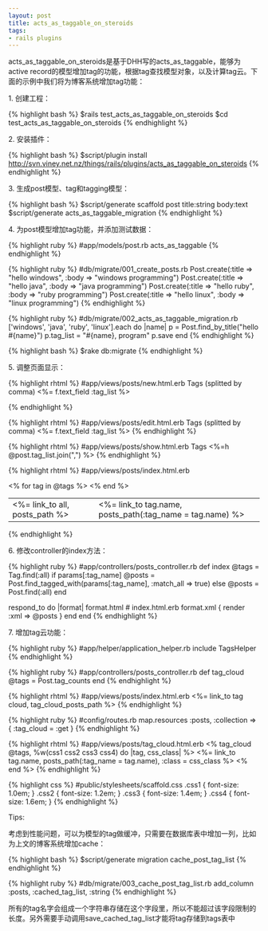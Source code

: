 ```yaml
---
layout: post
title: acts_as_taggable_on_steroids
tags:
- rails plugins
---
```

acts_as_taggable_on_steroids是基于DHH写的acts_as_taggable，能够为active record的模型增加tag的功能，根据tag查找模型对象，以及计算tag云。下面的示例中我们将为博客系统增加tag功能：

1\. 创建工程：

{% highlight bash %}
$rails test_acts_as_taggable_on_steroids
$cd test_acts_as_taggable_on_steroids
{% endhighlight %}

2\. 安装插件：

{% highlight bash %}
$script/plugin install http://svn.viney.net.nz/things/rails/plugins/acts_as_taggable_on_steroids
{% endhighlight %}

3\. 生成post模型、tag和tagging模型：

{% highlight bash %}
$script/generate scaffold post title:string body:text
$script/generate acts_as_taggable_migration
{% endhighlight %}

4\. 为post模型增加tag功能，并添加测试数据：

{% highlight ruby %}
#app/models/post.rb
acts_as_taggable
{% endhighlight %}

{% highlight ruby %}
#db/migrate/001_create_posts.rb
Post.create(:title => "hello windows", :body => "windows programming")
Post.create(:title => "hello java", :body => "java programming")
Post.create(:title => "hello ruby", :body => "ruby programming")
Post.create(:title => "hello linux", :body => "linux programming")
{% endhighlight %}

{% highlight ruby %}
#db/migrate/002_acts_as_taggable_migration.rb
['windows', 'java', 'ruby', 'linux'].each do |name|
  p = Post.find_by_title("hello #{name}")
  p.tag_list = "#{name}, program"
  p.save
end
{% endhighlight %}

{% highlight bash %}
$rake db:migrate
{% endhighlight %}

5\. 调整页面显示：

{% highlight rhtml %}
#app/views/posts/new.html.erb
Tags (splitted by comma)
<%= f.text_field :tag_list %>

{% endhighlight %}

{% highlight rhtml %}
#app/views/posts/edit.html.erb
Tags (splitted by comma)
<%= f.text_field :tag_list %>
{% endhighlight %}

{% highlight rhtml %}
#app/views/posts/show.html.erb
Tags
<%=h @post.tag_list.join(",") %>
{% endhighlight %}

{% highlight rhtml %}
#app/views/posts/index.html.erb
<table>
  <tr>
    <td><%= link_to all, posts_path %></td>
    <% for tag in @tags %>
      <td><%= link_to tag.name, posts_path(:tag_name = tag.name) %></td>
    <% end %>
  </tr>
</table>
{% endhighlight %}

6\. 修改controller的index方法：

{% highlight ruby %}
#app/controllers/posts_controller.rb
def index
  @tags = Tag.find(:all)
  if params[:tag_name]
    @posts = Post.find_tagged_with(params[:tag_name], :match_all => true)
  else
    @posts = Post.find(:all)
  end

  respond_to do |format|
    format.html # index.html.erb
    format.xml  { render :xml => @posts }
  end
end
{% endhighlight %}

7\. 增加tag云功能：

{% highlight ruby %}
#app/helper/application_helper.rb
include TagsHelper
{% endhighlight %}

{% highlight ruby %}
#app/controllers/posts_controller.rb
def tag_cloud
  @tags = Post.tag_counts
end
{% endhighlight %}

{% highlight rhtml %}
#app/views/posts/index.html.erb
<%= link_to tag cloud, tag_cloud_posts_path %>
{% endhighlight %}

{% highlight ruby %}
#config/routes.rb
map.resources :posts, :collection => { :tag_cloud = :get }
{% endhighlight %}

{% highlight rhtml %}
#app/views/posts/tag_cloud.html.erb
<% tag_cloud @tags, %w(css1 css2 css3 css4) do |tag, css_class| %>
  <%= link_to tag.name, posts_path(:tag_name = tag.name), :class = css_class %>
<% end %>
{% endhighlight %}

{% highlight css %}
#public/stylesheets/scaffold.css
  .css1 { font-size: 1.0em; }
  .css2 { font-size: 1.2em; }
  .css3 { font-size: 1.4em; }
  .css4 { font-size: 1.6em; }
{% endhighlight %}

Tips:

考虑到性能问题，可以为模型的tag做缓冲，只需要在数据库表中增加一列，比如为上文的博客系统增加cache：

{% highlight bash %}
$script/generate migration cache_post_tag_list
{% endhighlight %}

{% highlight ruby %}
#db/migrate/003_cache_post_tag_list.rb
add_column :posts, :cached_tag_list, :string
{% endhighlight %}

所有的tag名字会组成一个字符串存储在这个字段里，所以不能超过该字段限制的长度。另外需要手动调用save_cached_tag_list才能将tag存储到tags表中

